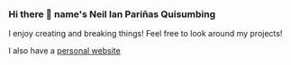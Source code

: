### Hi there 👋 name's **Neil Ian Pariñas Quisumbing**

I enjoy creating and breaking things! Feel free to look around my projects!

I also have a [personal website](https://www.neilquisumbing.com) 

<!--
**neilquisumbing/neilquisumbing** is a ✨ _special_ ✨ repository because its `README.md` (this file) appears on your GitHub profile.

Here are some ideas to get you started:

- 🔭 I’m currently working on ...
- 🌱 I’m currently learning ...
- 👯 I’m looking to collaborate on ...
- 🤔 I’m looking for help with ...
- 💬 Ask me about ...
- 📫 How to reach me: ...
- 😄 Pronouns: ...
- ⚡ Fun fact: ...
-->
